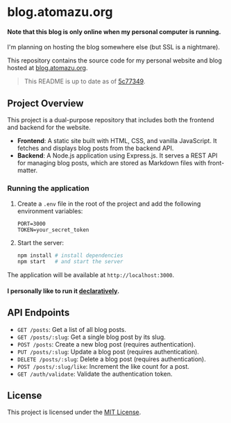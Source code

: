 # blog.atomazu.org

#### Note that this blog is only online when my personal computer is running. 

I'm planning on hosting the blog somewhere else (but SSL is a nightmare).

This repository contains the source code for my personal website and blog hosted at [blog.atomazu.org](https://blog.atomazu.org). 

> This README is up to date as of [5c77349](https://github.com/atomazu/atomazu.org/commit/5c773492d07a99ae2e5c6ca51aa6c978efe3a768).

## Project Overview

This project is a dual-purpose repository that includes both the frontend and backend for the website.

-   **Frontend**: A static site built with HTML, CSS, and vanilla JavaScript. It fetches and displays blog posts from the backend API.
-   **Backend**: A Node.js application using Express.js. It serves a REST API for managing blog posts, which are stored as Markdown files with front-matter.

### Running the application

1.  Create a `.env` file in the root of the project and add the following environment variables:

    ```
    PORT=3000
    TOKEN=your_secret_token
    ```

2.  Start the server:

    ```bash
    npm install # install dependencies
    npm start   # and start the server
    ```

The application will be available at `http://localhost:3000`.

#### I personally like to run it [declaratively](https://github.com/atomazu/my-nixos/blob/07fe8368238d6650f09dfee28ea5b3bed94efca1/hosts/desktop/blog.nix).

## API Endpoints

-   `GET /posts`: Get a list of all blog posts.
-   `GET /posts/:slug`: Get a single blog post by its slug.
-   `POST /posts`: Create a new blog post (requires authentication).
-   `PUT /posts/:slug`: Update a blog post (requires authentication).
-   `DELETE /posts/:slug`: Delete a blog post (requires authentication).
-   `POST /posts/:slug/like`: Increment the like count for a post.
-   `GET /auth/validate`: Validate the authentication token.

## License

This project is licensed under the [MIT License](https://opensource.org/licenses/MIT).
